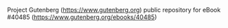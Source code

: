 Project Gutenberg (https://www.gutenberg.org) public repository for eBook #40485 (https://www.gutenberg.org/ebooks/40485)
